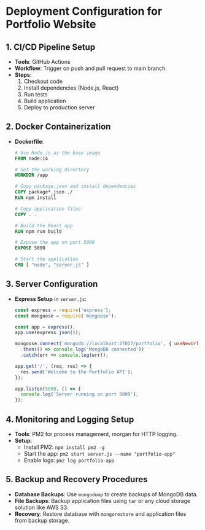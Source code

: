 # Deployment Configuration for Portfolio Website

## 1. CI/CD Pipeline Setup
- **Tools**: GitHub Actions
- **Workflow**: Trigger on push and pull request to main branch.
- **Steps**:
  1. Checkout code
  2. Install dependencies (Node.js, React)
  3. Run tests
  4. Build application
  5. Deploy to production server

## 2. Docker Containerization
- **Dockerfile**:
  ```dockerfile
  # Use Node.js as the base image
  FROM node:14

  # Set the working directory
  WORKDIR /app

  # Copy package.json and install dependencies
  COPY package*.json ./
  RUN npm install

  # Copy application files
  COPY . .

  # Build the React app
  RUN npm run build

  # Expose the app on port 5000
  EXPOSE 5000

  # Start the application
  CMD [ "node", "server.js" ]
  ```

## 3. Server Configuration
- **Express Setup** in `server.js`:
  ```javascript
  const express = require('express');
  const mongoose = require('mongoose');

  const app = express();
  app.use(express.json());

  mongoose.connect('mongodb://localhost:27017/portfolio', { useNewUrlParser: true, useUnifiedTopology: true })
    .then(() => console.log('MongoDB connected'))
    .catch(err => console.log(err));

  app.get('/', (req, res) => {
    res.send('Welcome to the Portfolio API');
  });

  app.listen(5000, () => {
    console.log('Server running on port 5000');
  });
  ```

## 4. Monitoring and Logging Setup
- **Tools**: PM2 for process management, morgan for HTTP logging.
- **Setup**:
  - Install PM2: `npm install pm2 -g`
  - Start the app: `pm2 start server.js --name "portfolio-app"`
  - Enable logs: `pm2 log portfolio-app`

## 5. Backup and Recovery Procedures
- **Database Backups**: Use `mongodump` to create backups of MongoDB data.
- **File Backups**: Backup application files using `tar` or any cloud storage solution like AWS S3.
- **Recovery**: Restore database with `mongorestore` and application files from backup storage.